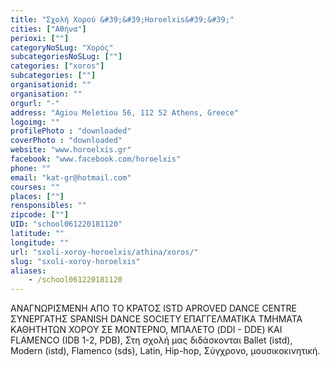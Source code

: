 ```yaml
---
title: "Σχολή Χορού &#39;&#39;Horoelxis&#39;&#39;"
cities: ["Αθήνα"]
perioxi: [""]
categoryNoSLug: "Χορός"
subcategoriesNoSLug: [""]
categories: ["xoros"]
subcategories: [""]
organisationid: ""
organisation: ""
orgurl: "-"
address: "Agiou Meletiou 56, 112 52 Athens, Greece"
logoimg: ""
profilePhoto : "downloaded"
coverPhoto : "downloaded"
website: "www.horoelxis.gr"
facebook: "www.facebook.com/horoelxis"
phone: ""
email: "kat-gr@hotmail.com"
courses: ""
places: [""]
rensponsibles: ""
zipcode: [""]
UID: "school061220181120"
latitude: ""
longitude: ""
url: "sxoli-xoroy-horoelxis/athina/xoros/"
slug: "sxoli-xoroy-horoelxis"
aliases:
    - /school061220181120
---
```





ANAΓΝΩΡΙΣΜΕΝΗ ΑΠΟ ΤΟ ΚΡΑΤΟΣ ISTD APROVED DANCE CENTRE ΣΥΝΕΡΓΑΤΗΣ SPANISH DANCE SOCIETY ΕΠΑΓΓΕΛΜΑΤΙΚΑ ΤΜΗΜΑΤΑ ΚΑΘΗΤΗΤΩΝ ΧΟΡΟΥ ΣΕ ΜΟΝΤΕΡΝΟ, ΜΠΑΛΕΤΟ (DDI - DDE) ΚΑΙ FLAMENCO (IDB 1-2, PDB), Στη σχολή μας διδάσκονται Ballet (istd), Modern (istd), Flamenco (sds), Latin, Hip-hop, Σύγχρονο, μουσικοκινητική.